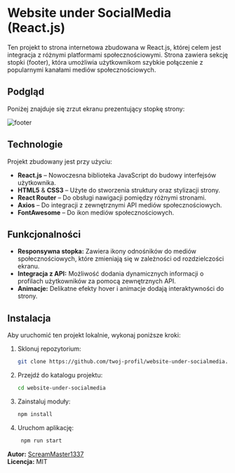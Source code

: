 # Website under SocialMedia (React.js)

Ten projekt to strona internetowa zbudowana w React.js, której celem jest integracja z różnymi platformami społecznościowymi. Strona zawiera sekcję stopki (footer), która umożliwia użytkownikom szybkie połączenie z popularnymi kanałami mediów społecznościowych.

## Podgląd

Poniżej znajduje się zrzut ekranu prezentujący stopkę strony:

![footer](https://cdn.discordapp.com/attachments/1102682877235310734/1290861562550288384/Zrzut_ekranu_2024-10-02_042224.png?ex=66fe0003&is=66fcae83&hm=84df25dc639994fa99df323bc1d199ddd9002f9ba2b9887a39fe0ac57fc64d5d&)

## Technologie

Projekt zbudowany jest przy użyciu:

- **React.js** – Nowoczesna biblioteka JavaScript do budowy interfejsów użytkownika.
- **HTML5** & **CSS3** – Użyte do stworzenia struktury oraz stylizacji strony.
- **React Router** – Do obsługi nawigacji pomiędzy różnymi stronami.
- **Axios** – Do integracji z zewnętrznymi API mediów społecznościowych.
- **FontAwesome** – Do ikon mediów społecznościowych.

## Funkcjonalności

- **Responsywna stopka:** Zawiera ikony odnośników do mediów społecznościowych, które zmieniają się w zależności od rozdzielczości ekranu.
- **Integracja z API:** Możliwość dodania dynamicznych informacji o profilach użytkowników za pomocą zewnętrznych API.
- **Animacje:** Delikatne efekty hover i animacje dodają interaktywności do strony.

## Instalacja

Aby uruchomić ten projekt lokalnie, wykonaj poniższe kroki:

1. Sklonuj repozytorium:
   ```bash
   git clone https://github.com/twoj-profil/website-under-socialmedia.git
2. Przejdź do katalogu projektu:
    ```bash
   cd website-under-socialmedia
3. Zainstaluj moduły:
   ```bash
   npm install
4. Uruchom aplikację:
   ```bash
    npm run start

**Autor:** [ScreamMaster1337](https://github.com/ScreamMaster1337)  
**Licencja:** MIT

